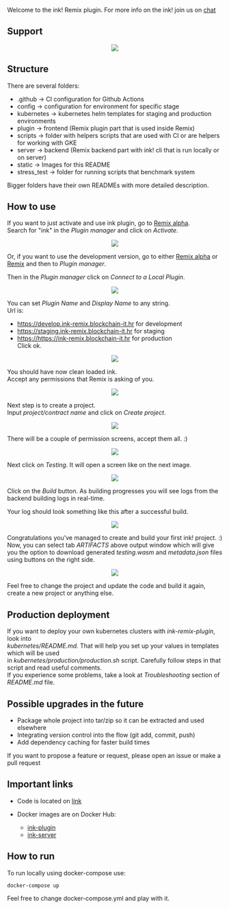 
Welcome to the ink! Remix plugin.
For more info on the ink! join us on [chat](https://riot.im/app/#/room/#ink:matrix.parity.io)

## Support

<p align="center">
  <img  src="static/web3_badge.png">
</p>

## Structure

There are several folders:
* .github -> CI configuration for Github Actions
* config -> configuration for environment for specific stage
* kubernetes -> kubernetes helm templates for staging and production environments
* plugin -> frontend (Remix plugin part that is used inside Remix)
* scripts -> folder with helpers scripts that are used with CI or are helpers for working with GKE
* server -> backend (Remix backend part with ink! cli that is run locally or on server)
* static -> Images for this README
* stress_test -> folder for running scripts that benchmark system

Bigger folders have their own READMEs with more detailed description.

## How to use

If you want to just activate and use ink plugin, go to [Remix alpha](https://remix-alpha.ethereum.org/).  
Search for "ink" in the *Plugin manager* and click on *Activate*.

<p align="center">
  <img  src="static/pluginManagerSearch.png">
</p>

Or, if you want to use the development version, go to either [Remix alpha](https://remix-alpha.ethereum.org/) or [Remix](https://remix.ethereum.org/)
and then to *Plugin manager*.

Then in the *Plugin manager* click on *Connect to a Local Plugin*.

<p align="center">
  <img  src="static/plugin_manager.png">
</p>

You can set *Plugin Name* and *Display Name* to any string.  
Url is: 
* <https://develop.ink-remix.blockchain-it.hr> for development
* <https://staging.ink-remix.blockchain-it.hr> for staging  
* <https://https://ink-remix.blockchain-it.hr> for production  
Click ok.

<p align="center">
  <img  src="static/load_plugin.png">
</p>

You should have now clean loaded ink.  
Accept any permissions that Remix is asking of you.

<p align="center">
  <img  src="static/ink_clean.png">
</p>

Next step is to create a project.  
Input *project/contract name* and click on *Create project*.

<p align="center">
  <img  src="static/project_created.png">
</p>

There will be a couple of permission screens, accept them all. :)

<p align="center">
  <img  src="static/permissions.png">
</p>

Next click on *Testing*. It will open a screen like on the next image.

<p align="center">
  <img  src="static/emptyLog.png">
</p>

Click on the *Build* button. As building progresses you will see logs from the backend building logs in real-time.  

Your log should look something like this after a successful build.  

<p align="center">
  <img  src="static/built.png">
</p>

Congratulations you’ve managed to create and build your first ink! project. :)  
Now, you can select tab *ARTIFACTS* above output window which will give you the option to download generated *testing.wasm* and *metadata.json* files using buttons on the right side.

<p align="center">
  <img  src="static/artifacts.png">
</p>

Feel free to change the project and update the code and build it again, create a new project or anything else.

## Production deployment  
If you want to deploy your own kubernetes clusters with *ink-remix-plugin*, look into  
*kubernetes/README.md*. That will help you set up your values in templates which will be used  
in *kubernetes/production/production.sh* script. Carefully follow steps in that script and read useful comments.  
If you experience some problems, take a look at *Troubleshooting* section of *README.md* file.

## Possible upgrades in the future

* Package whole project into tar/zip so it can be extracted and used elsewhere
* Integrating version control into the flow (git add, commit, push)
* Add dependency caching for faster build times

If you want to propose a feature or request, please open an issue or make a pull request

## Important links

* Code is located on [link](https://github.com/blockchain-it-hr/ink-remix-plugin)

* Docker images are on Docker Hub:
  * [ink-plugin](https://hub.docker.com/repository/docker/blockchainit/ink-plugin)
  * [ink-server](https://hub.docker.com/repository/docker/blockchainit/ink-server)

## How to run

To run locally using docker-compose use:

`docker-compose up`

Feel free to change docker-compose.yml and play with it.
